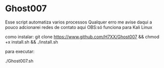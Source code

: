 # Ghost007
Esse script automatiza varios processos 
Qualquer erro me avise 
daqui a pouco adcionarei redes de contato aqui
OBS:só funciona para Kali Linux
 
como instalar:
git clone https://www.github.com/H7XX/Ghost007 && chmod +x install.sh && ./install.sh
 
para executar:
 
./Ghost007.sh
